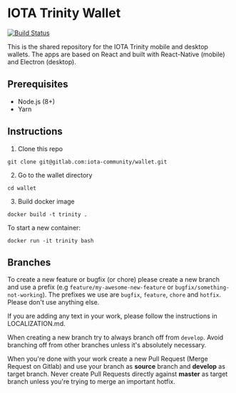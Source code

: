 # IOTA Trinity Wallet

[![Build Status](https://www.bitrise.io/app/e1c71066b5c75521/status.svg?token=NytmjW1aEHEu-1kNaMRuiQ&branch=develop)](https://www.bitrise.io/app/e1c71066b5c75521)


This is the shared repository for the IOTA Trinity mobile and desktop wallets. The apps are based on React and built with React-Native (mobile) and Electron (desktop).

## Prerequisites

- Node.js (8+) 
- Yarn

## Instructions

1. Clone this repo
```
git clone git@gitlab.com:iota-community/wallet.git
```

2. Go to the wallet directory
```
cd wallet
```

3. Build docker image
```
docker build -t trinity .
```

To start a new container:
```
docker run -it trinity bash
```

## Branches

To create a new feature or bugfix (or chore) please create a new branch and use a prefix (e.g `feature/my-awesome-new-feature` or `bugfix/something-not-working`). The prefixes we use are `bugfix`, `feature`, `chore` and `hotfix`. Please don't use anything else.

If you are adding any text in your work, please follow the instructions in LOCALIZATION.md. 

When creating a new branch try to always branch off from `develop`. Avoid branching off from other branches unless it's absolutely necessary.

When you're done with your work create a new Pull Request (Merge Request on Gitlab) and use your branch as **source** branch and **develop** as target branch. Never create Pull Requests directly against **master** as target branch unless you're trying to merge an important hotfix.
